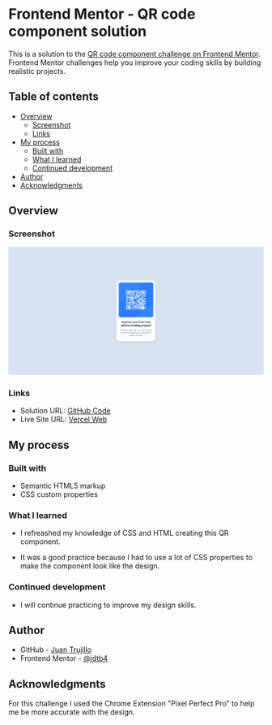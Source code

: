 # Frontend Mentor - QR code component solution

This is a solution to the [QR code component challenge on Frontend Mentor](https://www.frontendmentor.io/challenges/qr-code-component-iux_sIO_H). Frontend Mentor challenges help you improve your coding skills by building realistic projects. 

## Table of contents

- [Overview](#overview)
  - [Screenshot](#screenshot)
  - [Links](#links)
- [My process](#my-process)
  - [Built with](#built-with)
  - [What I learned](#what-i-learned)
  - [Continued development](#continued-development)
- [Author](#author)
- [Acknowledgments](#acknowledgments)


## Overview

### Screenshot

![](./qr-component.png)

### Links

- Solution URL: [GitHub Code](https://github.com/jdtb4/frontendmentor/tree/master/qr-code-component)
- Live Site URL: [Vercel Web](https://qr-code-component-iota-blue.vercel.app/)

## My process

### Built with

- Semantic HTML5 markup
- CSS custom properties

### What I learned

- I refreashed my knowledge of CSS and HTML creating this QR component.

- It was a good practice because I had to use a lot of CSS properties to make the component look like the design.

### Continued development

- I will continue practicing to improve my design skills.

## Author

- GitHub - [Juan Trujillo](https://github.com/jdtb4)
- Frontend Mentor - [@jdtb4](https://www.frontendmentor.io/profile/jdtb4)

## Acknowledgments

For this challenge I used the Chrome Extension "Pixel Perfect Pro" to help me be more accurate with the design.
